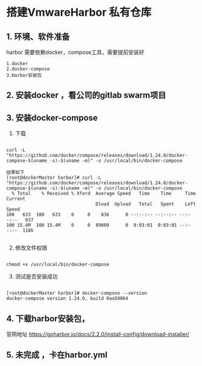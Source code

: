 # 搭建VmwareHarbor 私有仓库

## 1. 环境、软件准备
harbor 需要依赖docker，compose工具，需要提前安装好

```aidl
1.docker
2.docker-compose
3.Harbor安装包
```

 
 
## 2. 安装docker ，看公司的gitlab swarm项目
## 3. 安装docker-compose
1. 下载
```aidl

curl -L "https://github.com/docker/compose/releases/download/1.24.0/docker-compose-$(uname -s)-$(uname -m)" -o /usr/local/bin/docker-compose

结果如下
[root@dockerMaster harbor]# curl -L "https://github.com/docker/compose/releases/download/1.24.0/docker-compose-$(uname -s)-$(uname -m)" -o /usr/local/bin/docker-compose
  % Total    % Received % Xferd  Average Speed   Time    Time     Time  Current
                                 Dload  Upload   Total   Spent    Left  Speed
100   633  100   633    0     0    836      0 --:--:-- --:--:-- --:--:--   837
100 15.4M  100 15.4M    0     0  89009      0  0:03:01  0:03:01 --:--:--  118k


```
2. 修改文件权限
```aidl

chmod +x /usr/local/bin/docker-compose
```
3. 测试是否安装成功
```aidl

[root@dockerMaster harbor]# docker-compose --version
docker-compose version 1.24.0, build 0aa59064

```
## 4. 下载harbor安装包，
官网地址 https://goharbor.io/docs/2.2.0/install-config/download-installer/

## 5. 未完成 ，卡在harbor.yml